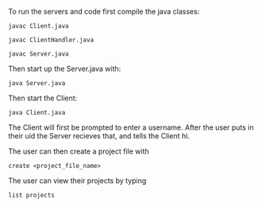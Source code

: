 To run the servers and code first compile the java classes:

`javac Client.java`

`javac ClientHandler.java`

`javac Server.java`


Then start up the Server.java with:

`java Server.java`

Then start the Client:

`java Client.java`


The Client will first be prompted to enter a username. After the user puts in their uid the Server recieves that, and tells the Client hi.


The user can then create a project file with

`create <project_file_name>`

The user can view their projects by typing

`list projects`
